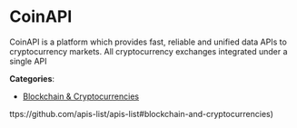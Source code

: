 # CoinAPI


CoinAPI is a platform which provides fast, reliable
and unified data APIs to cryptocurrency markets. All cryptocurrency exchanges integrated under a single API



**Categories**:
- [Blockchain & Cryptocurrencies](https://github.com/apis-list/apis-list#blockchain-and-cryptocurrencies)



ttps://github.com/apis-list/apis-list#blockchain-and-cryptocurrencies)





